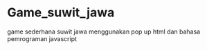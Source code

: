 # Game_suwit_jawa
game sederhana suwit jawa menggunakan pop up html dan bahasa pemrograman javascript
